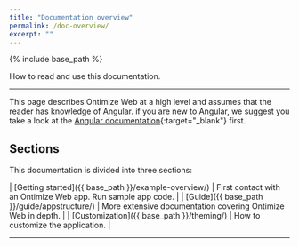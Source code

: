 ```yaml
---
title: "Documentation overview"
permalink: /doc-overview/
excerpt: ""
---
```


{% include base_path %}

How to read and use this documentation.

---
This page describes Ontimize Web at a high level and assumes that the reader has knowledge of Angular. if you are new to Angular, we suggest you take a look at the [Angular documentation](https://angular.io/docs/ts/latest/){:target="_blank"} first.


## Sections

This documentation is divided into three sections:

| [Getting started]({{ base_path }}/example-overview/) | First contact with an Ontimize Web app. Run sample app code.   |
| [Guide]({{ base_path }}/guide/appstructure/)                  | More extensive documentation covering Ontimize Web in depth. |
| [Customization]({{ base_path }}/theming/)            | How to customize the application.   |


---
